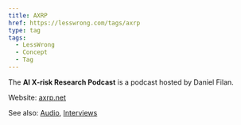 ```yaml
---
title: AXRP
href: https://lesswrong.com/tags/axrp
type: tag
tags:
  - LessWrong
  - Concept
  - Tag
---
```


The **AI X-risk Research Podcast** is a podcast hosted by Daniel Filan.

Website: [axrp.net](https://axrp.net/)

See also: [Audio](audio), [Interviews](interviews)